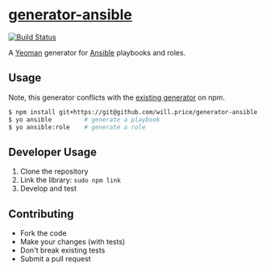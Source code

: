 # [generator-ansible](https://github.com/willprice/generator-ansible)

[![Build Status](https://travis-ci.org/willprice/generator-ansible.svg?branch=master)](https://travis-ci.org/willprice/generator-ansible)

A [Yeoman](http://yeoman.io) generator for [Ansible](https://www.ansible.com/)
playbooks and roles.

## Usage

Note, this generator conflicts with the [existing generator](https://www.npmjs.com/package/generator-ansible)
on npm.

```sh
$ npm install git+https://git@github.com/will.price/generator-ansible
$ yo ansible         # generate a playbook
$ yo ansible:role    # generate a role
```

## Developer Usage

1. Clone the repository
2. Link the library: `sudo npm link`
3. Develop and test


## Contributing

- Fork the code
- Make your changes (with tests)
- Don't break existing tests
- Submit a pull request
